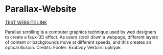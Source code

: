 # Parallax-Website
<a href="https://peterpetor.github.io/Parallax-Website/">TEST WEBSITE LINK</a>

Parallax scrolling is a computer graphics technique used by web designers to create a faux-3D effect. As users scroll down a webpage, different layers of content or backgrounds move at different speeds, and this creates an optical illusion.
Credits:
Footer: Exabvdy
Vektors: upklyak
